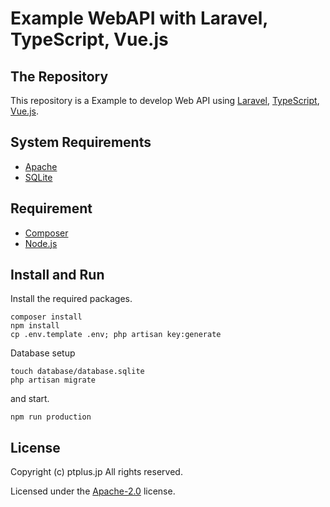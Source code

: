 # Example WebAPI with Laravel, TypeScript, Vue.js

## The Repository

This repository is a Example to develop Web API using [Laravel](https://laravel.com/), [TypeScript](https://www.typescriptlang.org/), [Vue.js](https://vuejs.org/).

## System Requirements

- [Apache](https://httpd.apache.org/)
- [SQLite](https://www.sqlite.org/)

## Requirement

- [Composer](https://getcomposer.org/)
- [Node.js](https://nodejs.org/)

## Install and Run

Install the required packages.

```
composer install
npm install
cp .env.template .env; php artisan key:generate
```

Database setup

```
touch database/database.sqlite
php artisan migrate
```

and start.

```
npm run production
```

## License

Copyright (c) ptplus.jp All rights reserved.

Licensed under the [Apache-2.0](LICENSE.txt) license.
